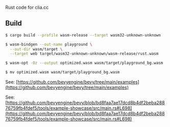 Rust code for clia.cc

## Build

```bash
$ cargo build --profile wasm-release --target wasm32-unknown-unknown

$ wasm-bindgen --out-name playground \
  --out-dir wasm/target \
  --target web target/wasm32-unknown-unknown/wasm-release/rust.wasm

$ wasm-opt -Oz --output optimized.wasm wasm/target/playground_bg.wasm

$ mv optimized.wasm wasm/target/playground_bg.wasm
```

See: [https://github.com/bevyengine/bevy/tree/main/examples](https://github.com/bevyengine/bevy/tree/main/examples)

See: [https://github.com/bevyengine/bevy/blob/bd8faa7ae17dcd8b4df2beba28876759fb4fdef5/tools/example-showcase/src/main.rs#L698](https://github.com/bevyengine/bevy/blob/bd8faa7ae17dcd8b4df2beba28876759fb4fdef5/tools/example-showcase/src/main.rs#L698)
